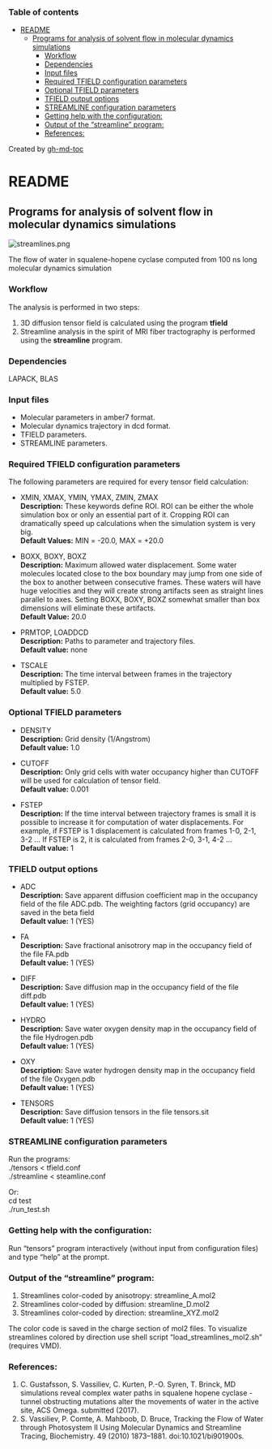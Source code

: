 ### Table of contents
   * [README](#readme)
      * [Programs for analysis of solvent flow in molecular dynamics simulations](#programs-for-analysis-of-solvent-flow-in-molecular-dynamics-simulations)
         * [Workflow](#workflow)
         * [Dependencies](#dependencies)
         * [Input files](#input-files)
         * [Required TFIELD configuration parameters](#required-tfield-configuration-parameters)
         * [Optional TFIELD parameters](#optional-tfield-parameters)
         * [TFIELD output options](#tfield-output-options)
         * [STREAMLINE configuration parameters](#streamline-configuration-parameters)
         * [Getting help with the configuration:](#getting-help-with-the-configuration)
         * [Output of the “streamline” program:](#output-of-the-streamline-program)
         * [References:](#references)

Created by [gh-md-toc](https://github.com/ekalinin/github-markdown-toc)

# README
## Programs for analysis of solvent flow in molecular dynamics simulations
![streamlines.png](https://bitbucket.org/repo/qExpaGG/images/3181802118-streamlines.png)

The flow of water in squalene-hopene cyclase computed from 100 ns long molecular dynamics simulation

### Workflow

The analysis is performed in two steps:

1.  3D diffusion tensor field is calculated using the program **tfield**
2.  Streamline analysis in the spirit of MRI fiber tractography is performed using the **streamline** program.

### Dependencies

LAPACK, BLAS

### Input files

-   Molecular parameters in amber7 format.
-   Molecular dynamics trajectory in dcd format.
-   TFIELD parameters.
-   STREAMLINE parameters.

### Required TFIELD configuration parameters

The following parameters are required for every tensor field calculation:

-   XMIN, XMAX, YMIN, YMAX, ZMIN, ZMAX  
    **Description:** These keywords define ROI. ROI can be either the whole simulation box or only an essential part of it. Cropping ROI can dramatically speed up calculations when the simulation system is very big.  
    **Default Values:** MIN = -20.0, MAX = +20.0
    
-   BOXX, BOXY, BOXZ  
    **Description:** Maximum allowed water displacement. Some water molecules located close to the box boundary may jump from one side of the box to another between consecutive frames. These waters will have huge velocities and they will create strong artifacts seen as straight lines parallel to axes. Setting BOXX, BOXY, BOXZ somewhat smaller than box dimensions will eliminate these artifacts.  
    **Default Value:** 20.0
    
-   PRMTOP, LOADDCD  
    **Description:** Paths to parameter and trajectory files.  
    **Default value:** none
    
-   TSCALE  
    **Description:** The time interval between frames in the trajectory multiplied by FSTEP.  
    **Default value:** 5.0
    

### Optional TFIELD parameters

-   DENSITY  
    **Description:** Grid density (1/Angstrom)  
    **Default value:** 1.0
    
-   CUTOFF  
    **Description:** Only grid cells with water occupancy higher than CUTOFF will be used for calculation of tensor field.  
    **Default value:** 0.001
    
-   FSTEP  
    **Description:** If the time interval between trajectory frames is small it is possible to increase it for computation of water displacements. For example, if FSTEP is 1 displacement is calculated from frames 1-0, 2-1, 3-2 … If FSTEP is 2, it is calculated from frames 2-0, 3-1, 4-2 …  
    **Default value:** 1
    

### TFIELD output options

-   ADC  
    **Description:** Save apparent diffusion coefficient map in the occupancy field of the file ADC.pdb. The weighting factors (grid occupancy) are saved in the beta field  
    **Default value:** 1 (YES)
    
-   FA  
    **Description:** Save fractional anisotrory map in the occupancy field of the file FA.pdb  
    **Default value:** 1 (YES)
    
-   DIFF  
    **Description:** Save diffusion map in the occupancy field of the file diff.pdb  
    **Default value:** 1 (YES)
    
-   HYDRO  
    **Description:** Save water oxygen density map in the occupancy field of the file Hydrogen.pdb  
    **Default value:** 1 (YES)
    
-   OXY  
    **Description:** Save water hydrogen density map in the occupancy field of the file Oxygen.pdb  
    **Default value:** 1 (YES)
    
-   TENSORS  
    **Description:** Save diffusion tensors in the file tensors.sit  
    **Default value:** 1 (YES)
    

### STREAMLINE configuration parameters

Run the programs:  
./tensors < tfield.conf  
./streamline < steamline.conf

Or:  
cd test  
./run_test.sh

### Getting help with the configuration:

Run “tensors” program interactively (without input from configuration files) and type “help” at the prompt.

### Output of the “streamline” program:

1.  Streamlines color-coded by anisotropy: streamline_A.mol2
2.  Streamlines color-coded by diffusion: streamline_D.mol2
3.  Streamlines color-coded by direction: streamline_XYZ.mol2

The color code is saved in the charge section of mol2 files. To visualize streamlines colored by direction use shell script “load\_streamlines\_mol2.sh” (requires VMD).

### References:

1.  C. Gustafsson, S. Vassiliev, C. Kurten, P.-O. Syren, T. Brinck, MD simulations reveal complex water paths in squalene hopene cyclase - tunnel obstructing mutations alter the movements of water in the active site, ACS Omega. submitted (2017).
2.  S. Vassiliev, P. Comte, A. Mahboob, D. Bruce, Tracking the Flow of Water through Photosystem II Using Molecular Dynamics and Streamline Tracing, Biochemistry. 49 (2010) 1873–1881. doi:10.1021/bi901900s.
